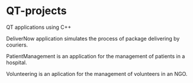 # QT-projects
QT applications using C++

DeliverNow application simulates the process of package delivering by couriers.

PatientManagement is an application for the management of patients in a hospital.

Volunteering is an aplication for the management of volunteers in an NGO.
